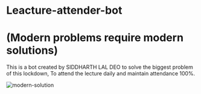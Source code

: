 # Leacture-attender-bot
# (Modern problems require modern solutions)
This is a bot created by SIDDHARTH LAL DEO to solve the biggest problem of this lockdown, To attend the lecture daily and  maintain attendance 100%. 

![modern-solution](https://i.imgur.com/K0vWJDU.gif)
